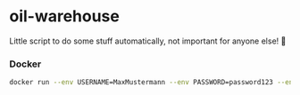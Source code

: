 # oil-warehouse

Little script to do some stuff automatically, not important for anyone else! 🤡

### Docker

```bash
docker run --env USERNAME=MaxMustermann --env PASSWORD=password123 --env WORLD=welt1 --env NTFY_TOPIC=my-cool-topic --name oil-warehouse-welt1 ghcr.io/jesperbeisner/oil-warehouse:1.0.0
```
